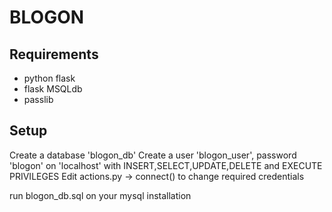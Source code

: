 # BLOGON

## Requirements
* python flask
* flask MSQLdb
* passlib


## Setup

Create a database 'blogon_db'
Create a user 'blogon_user', password 'blogon' on 'localhost' with INSERT,SELECT,UPDATE,DELETE and EXECUTE PRIVILEGES
Edit actions.py -> connect() to change required credentials

run blogon_db.sql on your mysql installation

